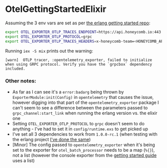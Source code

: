 # OtelGettingStartedElixir

Assuming the 3 env vars are set as per [the erlang getting started repo](https://github.com/tsloughter/otel_getting_started):

```sh
export OTEL_EXPORTER_OTLP_TRACES_ENDPOINT=https://api.honeycomb.io:443
export OTEL_EXPORTER_OTLP_PROTOCOL=grpc
export OTEL_EXPORTER_OTLP_TRACES_HEADERS=x-honeycomb-team=<HONEYCOMB_API_TOKEN>,x-honeycomb-dataset=experiments
```

Running `iex -S mix` prints out the warning:

```
[warn]  OTLP tracer, :opentelemetry_exporter, failed to initialize when using GRPC protocol. Verify you have the `grpcbox` dependency included.
```

### Other notes:

- As far as I can see it's a `error:badarg` being thrown by `ExporterModule:init(Config)` in `opentelemetry` that causes the issue, however digging into that part of the `opentelemetry_exporter` package I can't seem to see a difference between the parameters passed to `grpc_channel:start_link` when running the erlang version vs. the elixir one
- Setting `OTEL_EXPORTER_OTLP_PROTOCOL` to `grpc` doesn't seem to do anything - I've had to set it in `config/runtime.exs` to get picked up
- I've set all 3 dependencies to work from `1.0.0-rc.1` (when testing with the erlang project [I've done the same](https://github.com/scott-ad-riley/otel_getting_started/commit/f4c8977178956e8a07f18a8c5be4a705cc0065ec))
- [Minor] The config passed to `opentelemetry_exporter` when it's being set to the exporter for `otel_batch_processor` needs to be a map (`%{}`), not a list (however the console exporter from the [getting started guide](https://opentelemetry.io/docs/erlang/getting-started/) uses a list)

